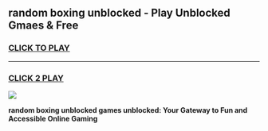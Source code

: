
## random boxing unblocked - Play Unblocked Gmaes & Free
<h3>
<a href="https://news.freeplayer.one?title=random_boxing_unblocked&ref=16F">CLICK TO PLAY</a></h3>
<hr>

<h3>
<a href="https://news.freeplayer.one?title=random_boxing_unblocked&ref=16F">CLICK 2 PLAY</a>
  
</h3>

<a href="https://news.freeplayer.one?title=random_boxing_unblocked&ref=16F/"><img src="https://clearcache.store/games.png"></a>


**random boxing unblocked games unblocked: Your Gateway to Fun and Accessible Online Gaming**
